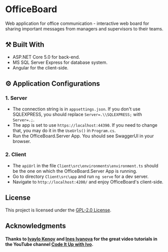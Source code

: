 # OfficeBoard

Web application for office communication - interactive web board for sharing important messages from managers and supervisors to their teams.

## :hammer_and_pick: Built With

- ASP.NET Core 5.0 for back-end.
- MS SQL Server Express for database system.
- Angular for the client-side.

## :gear: Application Configurations

### 1. Server
- The connection string is in `appsettings.json`. If you don't use SQLEXPRESS, you should replace `Server=.\\SQLEXPRESS;` with `Server=.;`.
- The app is set to use `https://localhost:44390`. If you need to change that, you may do it in the `UseUrls()` in `Program.cs`.
- Run the OfficeBoard.Server App. You should see SwaggerUI in your browser.

### 2. Client 
- The `apiUrl` in the file `Client\src\environments\environment.ts` should be the one on which the OfficeBoard.Server App is running.
- Go to directory `Client\src\app` and run `ng serve` for a dev server. 
- Navigate to `http://localhost:4200/` and enjoy OfficeBoard's client-side.

## License

This project is licensed under the [GPL-2.0 License](LICENSE).

## Acknowledgments

#### Thanks to [Ivaylo Kenov](https://github.com/ivaylokenov) and [Ines Ivanova](https://github.com/InesIvanova) for the great video tutorials in the YouTube channel [Code It Up with Ivo](https://www.youtube.com/channel/UCP5Ons7fK3yKhX6lhc9XcfQ).

